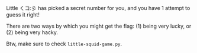 Little くコ:彡 has picked a secret number for you, and you have 1 attempt to guess it right!

There are two ways by which you might get the flag: (1) being very lucky, or (2) being very hacky.

Btw, make sure to check `little-squid-game.py`.
